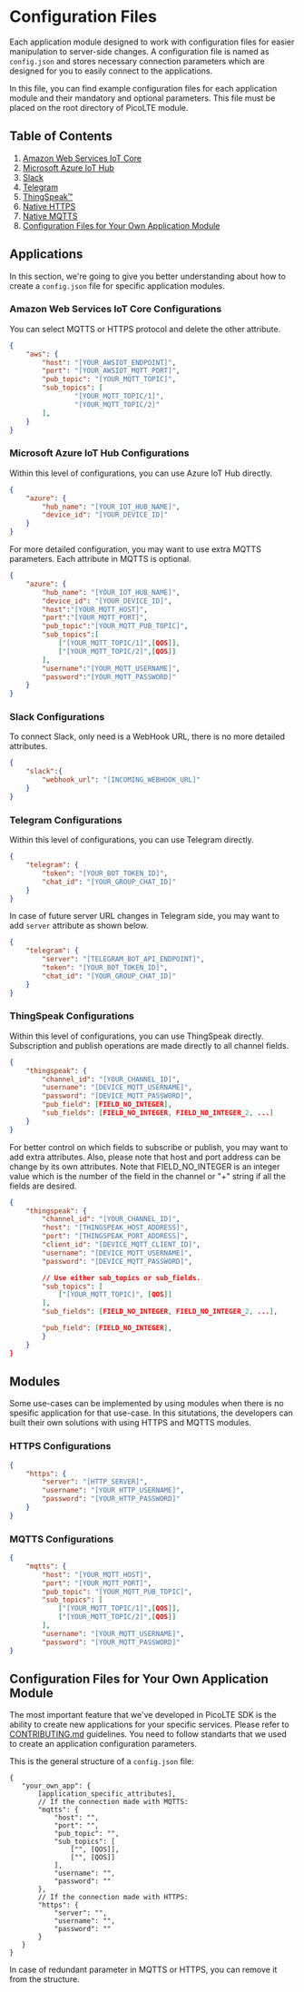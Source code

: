 # Configuration Files
Each application module designed to work with configuration files for easier manipulation to server-side changes. A configuration file is named as `config.json` and stores necessary connection parameters which are designed for you to easily connect to the applications.

In this file, you can find example configuration files for each application module and their mandatory and optional parameters. This file must be placed on the root directory of PicoLTE module.

## Table of Contents
1. [Amazon Web Services IoT Core](#amazon-web-services-iot-core-configurations)
2. [Microsoft Azure IoT Hub](#microsoft-azure-iot-hub-configurations)
3. [Slack](#slack-configurations)
4. [Telegram](#telegram-configurations)
5. [ThingSpeak™](#thingspeak-configurations)
6. [Native HTTPS](#https-configurations)
7. [Native MQTTS](#mqtts-configurations)
8. [Configuration Files for Your Own Application Module](#configuration-files-for-your-own-application-module)

## Applications
In this section, we're going to give you better understanding about how to create a `config.json` file for specific application modules.

### Amazon Web Services IoT Core Configurations
You can select MQTTS or HTTPS protocol and delete the other attribute.
```json
{
    "aws": {
        "host": "[YOUR_AWSIOT_ENDPOINT]",
        "port": "[YOUR_AWSIOT_MQTT_PORT]",
        "pub_topic": "[YOUR_MQTT_TOPIC]",
        "sub_topics": [
                "[YOUR_MQTT_TOPIC/1]",
                "[YOUR_MQTT_TOPIC/2]"
        ],
    }
}
```

### Microsoft Azure IoT Hub Configurations
Within this level of configurations, you can use Azure IoT Hub directly.
```json
{
    "azure": {
        "hub_name": "[YOUR_IOT_HUB_NAME]",
        "device_id": "[YOUR_DEVICE_ID]"
    }
}
```
For more detailed configuration, you may want to use extra MQTTS parameters. Each attribute in MQTTS is optional.
```json
{
    "azure": {
        "hub_name": "[YOUR_IOT_HUB_NAME]",
        "device_id": "[YOUR_DEVICE_ID]",
        "host":"[YOUR_MQTT_HOST]",
        "port":"[YOUR_MQTT_PORT]",
        "pub_topic":"[YOUR_MQTT_PUB_TOPIC]",
        "sub_topics":[
            ["[YOUR_MQTT_TOPIC/1]",[QOS]],
            ["[YOUR_MQTT_TOPIC/2]",[QOS]]
        ],
        "username":"[YOUR_MQTT_USERNAME]",
        "password":"[YOUR_MQTT_PASSWORD]"
    }
}
```

### Slack Configurations
To connect Slack, only need is a WebHook URL, there is no more detailed attributes.

```json
{
    "slack":{
        "webhook_url": "[INCOMING_WEBHOOK_URL]"
    }
}
```

### Telegram Configurations
Within this level of configurations, you can use Telegram directly.
```json
{
    "telegram": {
        "token": "[YOUR_BOT_TOKEN_ID]",
        "chat_id": "[YOUR_GROUP_CHAT_ID]"
    }
}
```
In case of future server URL changes in Telegram side, you may want to add `server` attribute as shown below.
```json
{
    "telegram": {
        "server": "[TELEGRAM_BOT_API_ENDPOINT]",
        "token": "[YOUR_BOT_TOKEN_ID]",
        "chat_id": "[YOUR_GROUP_CHAT_ID]"
    }
}
```


### ThingSpeak Configurations
Within this level of configurations, you can use ThingSpeak directly. Subscription and publish operations are made directly to all channel fields.
```json
{
    "thingspeak": {
        "channel_id": "[YOUR_CHANNEL_ID]",
        "username": "[DEVICE_MQTT_USERNAME]",
        "password": "[DEVICE_MQTT_PASSWORD]",
        "pub_field": [FIELD_NO_INTEGER],
        "sub_fields": [FIELD_NO_INTEGER, FIELD_NO_INTEGER_2, ...]
    }
}
```
For better control on which fields to subscribe or publish, you may want to add extra attributes. Also, please note that host and port address can be change by its own attributes. Note that FIELD_NO_INTEGER is an integer value which is the number of the field in the channel or "+" string if all the fields are desired.
```json
{
    "thingspeak": {
        "channel_id": "[YOUR_CHANNEL_ID]",
        "host": "[THINGSPEAK_HOST_ADDRESS]",
        "port": "[THINGSPEAK_PORT_ADDRESS]",
        "client_id": "[DEVICE_MQTT_CLIENT_ID]",
        "username": "[DEVICE_MQTT_USERNAME]",
        "password": "[DEVICE_MQTT_PASSWORD]",

        // Use either sub_topics or sub_fields.
        "sub_topics": [
            ["[YOUR_MQTT_TOPIC]", [QOS]]
        ],
        "sub_fields": [FIELD_NO_INTEGER, FIELD_NO_INTEGER_2, ...],

        "pub_field": [FIELD_NO_INTEGER],
        }
    }
}
```
## Modules
Some use-cases can be implemented by using modules when there is no spesific application for that use-case. In this situtations, the developers can built their own solutions with using HTTPS and MQTTS modules.

### HTTPS Configurations
```json
{
    "https": {
        "server": "[HTTP_SERVER]",
        "username": "[YOUR_HTTP_USERNAME]",
        "password": "[YOUR_HTTP_PASSWORD]"
    }
}
```
### MQTTS Configurations
```json
{
    "mqtts": {
        "host": "[YOUR_MQTT_HOST]",
        "port": "[YOUR_MQTT_PORT]",
        "pub_topic": "[YOUR_MQTT_PUB_TOPIC]",
        "sub_topics": [
            ["[YOUR_MQTT_TOPIC/1]",[QOS]],
            ["[YOUR_MQTT_TOPIC/2]",[QOS]]
        ],
        "username": "[YOUR_MQTT_USERNAME]",
        "password": "[YOUR_MQTT_PASSWORD]"
}
```

## Configuration Files for Your Own Application Module
The most important feature that we've developed in PicoLTE SDK is the ability to create new applications for your specific services. Please refer to [CONTRIBUTING.md](./CONTRIBUTING.md) guidelines. You need to follow standarts that we used to create an application configuration parameters.

 This is the general structure of a `config.json` file:
 ```
 {
    "your_own_app": {
        [application_specific_attributes],
        // If the connection made with MQTTS:
        "mqtts": {
            "host": "",
            "port": "",
            "pub_topic": "",
            "sub_topics": [
                ["", [QOS]],
                ["", [QOS]]
            ],
            "username": "",
            "password": ""
        },
        // If the connection made with HTTPS:
        "https": {
            "server": "",
            "username": "",
            "password": ""
        }
    }
 }
 ```
 In case of redundant parameter in MQTTS or HTTPS, you can remove it from the structure.